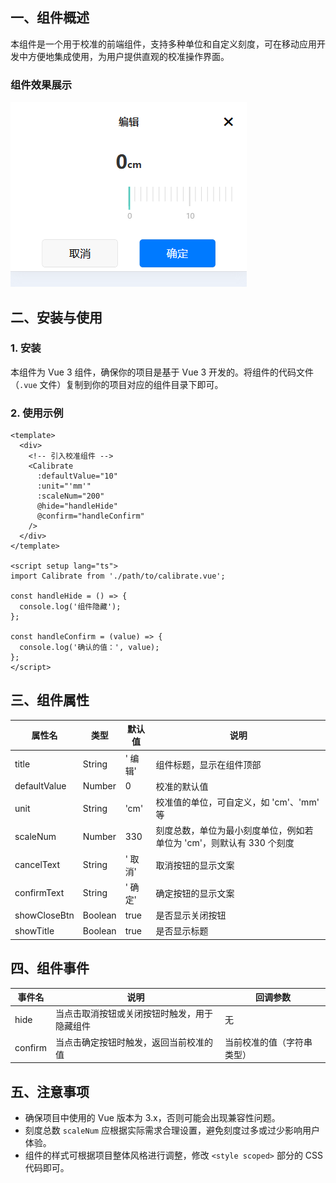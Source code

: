 ## 一、组件概述



本组件是一个用于校准的前端组件，支持多种单位和自定义刻度，可在移动应用开发中方便地集成使用，为用户提供直观的校准操作界面。

### 组件效果展示

![Snipaste_2025-02-24_13-58-12](./src/static/img.png)



## 二、安装与使用

### 1. 安装



本组件为 Vue 3 组件，确保你的项目是基于 Vue 3 开发的。将组件的代码文件（`.vue` 文件）复制到你的项目对应的组件目录下即可。

### 2. 使用示例

```vue
<template>
  <div>
    <!-- 引入校准组件 -->
    <Calibrate 
      :defaultValue="10"
      :unit="'mm'"
      :scaleNum="200"
      @hide="handleHide"
      @confirm="handleConfirm"
    />
  </div>
</template>

<script setup lang="ts">
import Calibrate from './path/to/calibrate.vue';

const handleHide = () => {
  console.log('组件隐藏');
};

const handleConfirm = (value) => {
  console.log('确认的值：', value);
};
</script>
```

## 三、组件属性



| 属性名       | 类型    |           默认值            | 说明                                                         |
| ------------ | ------- | --------------------------- | ------------------------------------------------------------ |
| title        | String  |           ' 编辑'           | 组件标题，显示在组件顶部                                     |
| defaultValue | Number  |              0              | 校准的默认值                                                 |
| unit         | String  |           'cm'              | 校准值的单位，可自定义，如 'cm'、'mm' 等                     |
| scaleNum     | Number  |             330             | 刻度总数，单位为最小刻度单位，例如若单位为 'cm'，则默认有 330 个刻度 |
| cancelText   | String  |           ' 取消'           | 取消按钮的显示文案                                           |
| confirmText  | String  |           ' 确定'           | 确定按钮的显示文案                                           |
| showCloseBtn | Boolean |            true             | 是否显示关闭按钮                                             |
| showTitle    | Boolean |            true             | 是否显示标题                                                 |

## 四、组件事件



| 事件名  | 说明                                         | 回调参数                   |
| ------- | -------------------------------------------- | -------------------------- |
| hide    | 当点击取消按钮或关闭按钮时触发，用于隐藏组件 | 无                         |
| confirm | 当点击确定按钮时触发，返回当前校准的值       | 当前校准的值（字符串类型） |



## 五、注意事项



- 确保项目中使用的 Vue 版本为 3.x，否则可能会出现兼容性问题。
- 刻度总数 `scaleNum` 应根据实际需求合理设置，避免刻度过多或过少影响用户体验。
- 组件的样式可根据项目整体风格进行调整，修改 `<style scoped>` 部分的 CSS 代码即可。
